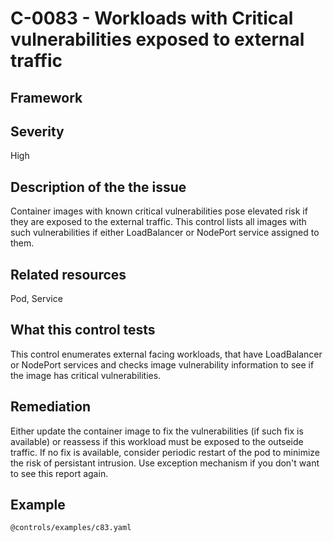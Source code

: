 # C-0083 - Workloads with Critical vulnerabilities exposed to external traffic

## Framework

 
## Severity
High

## Description of the the issue
Container images with known critical vulnerabilities pose elevated risk if they are exposed to the external traffic. This control lists all images with such vulnerabilities if either LoadBalancer or NodePort service assigned to them.
 
## Related resources
Pod, Service
 
## What this control tests 
This control enumerates external facing workloads, that have LoadBalancer or NodePort services and checks image vulnerability information to see if the image has critical vulnerabilities.
 
## Remediation
Either update the container image to fix the vulnerabilities (if such fix is available) or reassess if this workload must be exposed to the outseide traffic. If no fix is available, consider periodic restart of the pod to minimize the risk of persistant intrusion. Use exception mechanism if you don't want to see this report again.
 
## Example
```
@controls/examples/c83.yaml
```

